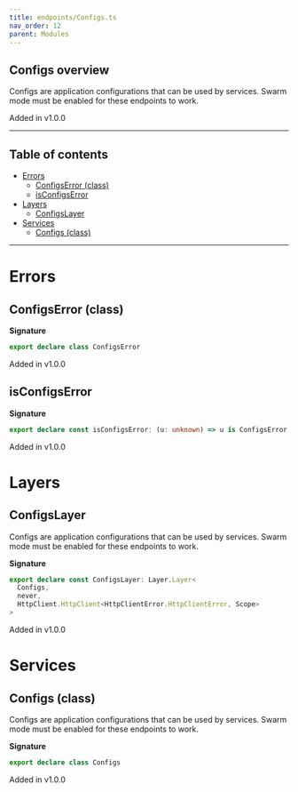```yaml
---
title: endpoints/Configs.ts
nav_order: 12
parent: Modules
---
```


## Configs overview

Configs are application configurations that can be used by services. Swarm
mode must be enabled for these endpoints to work.

Added in v1.0.0

---

<h2 class="text-delta">Table of contents</h2>

- [Errors](#errors)
  - [ConfigsError (class)](#configserror-class)
  - [isConfigsError](#isconfigserror)
- [Layers](#layers)
  - [ConfigsLayer](#configslayer)
- [Services](#services)
  - [Configs (class)](#configs-class)

---

# Errors

## ConfigsError (class)

**Signature**

```ts
export declare class ConfigsError
```

Added in v1.0.0

## isConfigsError

**Signature**

```ts
export declare const isConfigsError: (u: unknown) => u is ConfigsError
```

Added in v1.0.0

# Layers

## ConfigsLayer

Configs are application configurations that can be used by services. Swarm
mode must be enabled for these endpoints to work.

**Signature**

```ts
export declare const ConfigsLayer: Layer.Layer<
  Configs,
  never,
  HttpClient.HttpClient<HttpClientError.HttpClientError, Scope>
>
```

Added in v1.0.0

# Services

## Configs (class)

Configs are application configurations that can be used by services. Swarm
mode must be enabled for these endpoints to work.

**Signature**

```ts
export declare class Configs
```

Added in v1.0.0
